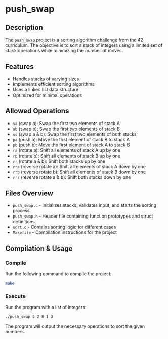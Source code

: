# push_swap

## Description
The `push_swap` project is a sorting algorithm challenge from the 42 curriculum. The objective is to sort a stack of integers using a limited set of stack operations while minimizing the number of moves.

## Features
- Handles stacks of varying sizes
- Implements efficient sorting algorithms
- Uses a linked list data structure
- Optimized for minimal operations

## Allowed Operations
- `sa` (swap a): Swap the first two elements of stack A
- `sb` (swap b): Swap the first two elements of stack B
- `ss` (swap a & b): Swap the first two elements of both stacks
- `pa` (push a): Move the first element of stack B to stack A
- `pb` (push b): Move the first element of stack A to stack B
- `ra` (rotate a): Shift all elements of stack A up by one
- `rb` (rotate b): Shift all elements of stack B up by one
- `rr` (rotate a & b): Shift both stacks up by one
- `rra` (reverse rotate a): Shift all elements of stack A down by one
- `rrb` (reverse rotate b): Shift all elements of stack B down by one
- `rrr` (reverse rotate a & b): Shift both stacks down by one

## Files Overview
- `push_swap.c` - Initializes stacks, validates input, and starts the sorting process
- `push_swap.h` - Header file containing function prototypes and struct definitions
- `sort.c` - Contains sorting logic for different cases
- `Makefile` - Compilation instructions for the project

## Compilation & Usage
### Compile
Run the following command to compile the project:
```bash
make
```

### Execute
Run the program with a list of integers:
```bash
./push_swap 5 2 8 1 3
```
The program will output the necessary operations to sort the given numbers.

